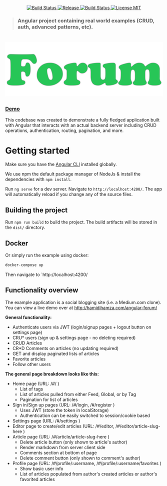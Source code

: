 <p align="center">
    <a href="https://github.com/hamzahamidi/angular-forum/actions?query=workflow%3ABuild">
        <img src="https://github.com/hamzahamidi/angular-forum/workflows/Build/badge.svg" alt="Build Status">
    </a>
    <a href="https://github.com/hamzahamidi/angular-forum/releases/latest">
        <img src="https://img.shields.io/github/release/hamzahamidi/angular-forum.svg" alt="Release"/>
    </a>
    <a href="https://app.netlify.com/sites/demo-forum/deploys">
        <img src="https://api.netlify.com/api/v1/badges/9119af54-2449-4044-980d-2528a15fd2f4/deploy-status" alt="Build Status">
    </a>
    <a href="https://github.com/hamzahamidi/angular-forum/blob/main/LICENSE">
        <img src="https://img.shields.io/github/license/hamzahamidi/angular-forum.svg" alt="License MIT">
    </a>
</p>

> ### Angular project containing real world examples (CRUD, auth, advanced patterns, etc).

# ![Angular Forum App](logo.png)


### [Demo](http://hamidihamza.com/angular-forum)&nbsp;&nbsp;&nbsp;&nbsp;

This codebase was created to demonstrate a fully fledged application built with Angular that interacts with an actual backend server including CRUD operations, authentication, routing, pagination, and more.


# Getting started

Make sure you have the [Angular CLI](https://github.com/angular/angular-cli#installation) installed globally. 

We use npm the default package manager of NodeJs & install the dependencies with `npm install`.

Run `ng serve` for a dev server. Navigate to `http://localhost:4200/`. The app will automatically reload if you change any of the source files.

## Building the project
Run `npm run build` to build the project. The build artifacts will be stored in the `dist/` directory.

## Docker

Or simply run the example using docker:

```bash
docker-compose up
```
Then navigate to `http://localhost:4200/

## Functionality overview

The example application is a social blogging site (i.e. a Medium.com clone). You can view a live demo over at http://hamidihamza.com/angular-forum/

**General functionality:**

- Authenticate users via JWT (login/signup pages + logout button on settings page)
- CRU* users (sign up & settings page - no deleting required)
- CRUD Articles
- CR*D Comments on articles (no updating required)
- GET and display paginated lists of articles
- Favorite articles
- Follow other users

**The general page breakdown looks like this:**

- Home page (URL: /#/ )
    - List of tags
    - List of articles pulled from either Feed, Global, or by Tag
    - Pagination for list of articles
- Sign in/Sign up pages (URL: /#/login, /#/register )
    - Uses JWT (store the token in localStorage)
    - Authentication can be easily switched to session/cookie based
- Settings page (URL: /#/settings )
- Editor page to create/edit articles (URL: /#/editor, /#/editor/article-slug-here )
- Article page (URL: /#/article/article-slug-here )
    - Delete article button (only shown to article's author)
    - Render markdown from server client side
    - Comments section at bottom of page
    - Delete comment button (only shown to comment's author)
- Profile page (URL: /#/profile/:username, /#/profile/:username/favorites )
    - Show basic user info
    - List of articles populated from author's created articles or author's favorited articles

